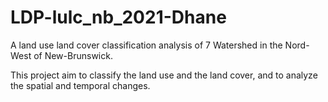 # LDP-lulc_nb_2021-Dhane
A land use land cover classification analysis of 7 Watershed in the Nord-West of New-Brunswick.

This project aim to classify the land use and the land cover, and to analyze the spatial and temporal changes.
